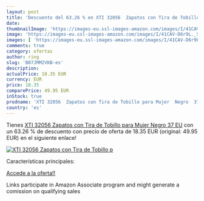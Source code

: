 ```yaml
---
layout: post
title: 'Descuento del 63.26 % en XTI 32056  Zapatos con Tira de Tobillo p'
date: 
thumbnailImage: 'https://images-eu.ssl-images-amazon.com/images/I/41CAV-D6r9L._SL200_.jpg'
image: 'https://images-eu.ssl-images-amazon.com/images/I/41CAV-D6r9L._SL200_.jpg'
images: [ 'https://images-eu.ssl-images-amazon.com/images/I/41CAV-D6r9L._SL200_.jpg' ]
comments: true
category: ofertas
author: ring
slug: 'B07JMM2VKB-es'
description:
actualPrice: 18.35 EUR
currency: EUR
price: 18.35
comparePrice: 49.95 EUR
inStock: true
prodname: 'XTI 32056  Zapatos con Tira de Tobillo para Mujer  Negro  37 EU'
country: 'es'
---
```


Tienes [XTI 32056  Zapatos con Tira de Tobillo para Mujer  Negro  37 EU](https://www.amazon.es/dp/B07JMM2VKB/?tag=tolees-21) con un 63.26 % de descuento con precio de oferta de 18.35 EUR (original: 49.95 EUR) en el siguiente enlace!

[![XTI 32056  Zapatos con Tira de Tobillo p](https://images-eu.ssl-images-amazon.com/images/I/41CAV-D6r9L._SL200_.jpg)](https://www.amazon.es/dp/B07JMM2VKB/?tag=tolees-21)

Características principales:


[Accede a la oferta!!](https://www.amazon.es/dp/B07JMM2VKB/?tag=tolees-21)

Links participate in Amazon Associate program and might generate a comission on qualifying sales


